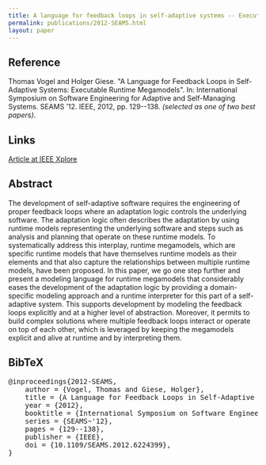 ```yaml
---
title: A language for feedback loops in self-adaptive systems -- Executable runtime megamodels
permalink: publications/2012-SEAMS.html
layout: paper
---
```


## Reference
Thomas Vogel and Holger Giese. "A Language for Feedback Loops in Self-Adaptive Systems: Executable Runtime Megamodels". In: International Symposium on Software Engineering for Adaptive and Self-Managing Systems. SEAMS ’12. IEEE, 2012, pp. 129--138. _(selected as one of two best papers)_.

## Links
[Article at IEEE Xplore](https://doi.org/10.1109/SEAMS.2012.6224399)

## Abstract
The development of self-adaptive software requires the engineering of proper feedback loops where an adaptation logic controls the underlying software. The adaptation logic often describes the adaptation by using runtime models representing the underlying software and steps such as analysis and planning that operate on these runtime models. To systematically address this interplay, runtime megamodels, which are specific runtime models that have themselves runtime models as their elements and that also capture the relationships between multiple runtime models, have been proposed. In this paper, we go one step further and present a modeling language for runtime megamodels that considerably eases the development of the adaptation logic by providing a domain-specific modeling approach and a runtime interpreter for this part of a self-adaptive system. This supports development by modeling the feedback loops explicitly and at a higher level of abstraction. Moreover, it permits to build complex solutions where multiple feedback loops interact or operate on top of each other, which is leveraged by keeping the megamodels explicit and alive at runtime and by interpreting them.

## BibTeX

<div class="bibtex">
<pre>@inproceedings{2012-SEAMS,
    author = {Vogel, Thomas and Giese, Holger},
    title = {A Language for Feedback Loops in Self-Adaptive Systems: Executable Runtime Megamodels},
    year = {2012},
    booktitle = {International Symposium on Software Engineering for Adaptive and Self-Managing Systems},
    series = {SEAMS~'12},
    pages = {129--138},
    publisher = {IEEE},
    doi = {10.1109/SEAMS.2012.6224399},
}</pre>
</div>
